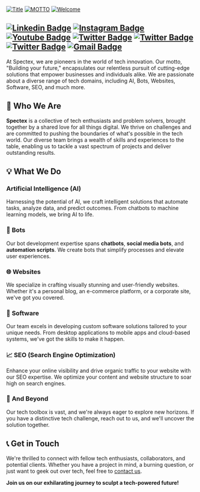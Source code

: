 

[![Title](https://img.shields.io/badge/Spectex-000000?style=for-the-badge)](https://spectex.xyz)
[![MOTTO](https://img.shields.io/badge/Building%20Your%20Future-03A9F4?style=for-the-badge)](https://spectex.xyz)
[![Welcome](https://img.shields.io/badge/Welcome%20To%20THE%20OFFICIAL%20REPOSITORY%20OF%20SPECTEX-1F3C6C?style=for-the-badge)](https://spectex.xyz)

[![Linkedin Badge](https://img.shields.io/badge/Spectex-0077b5?style=for-the-badge&logo=linkedin&logoColor=white)](https://www.linkedin.com/company/91468921)
[![Instagram Badge](https://img.shields.io/badge/Spectex-e1306d?style=for-the-badge&logo=instagram&logoColor=white)](https://instagram.com/spectex)
[![Youtube Badge](https://img.shields.io/badge/Spectex-FF0000?style=for-the-badge&logo=youtube&logoColor=white)](https://www.youtube.com/@ashiqtasdid)
[![Twitter Badge](https://img.shields.io/badge/The%20Spectex-1DA1F2?style=for-the-badge&logo=twitter&logoColor=white)](https://twitter.com/TheSpectex)
[![Twitter Badge](https://img.shields.io/badge/Spectex%20Developers-1C2F46?style=for-the-badge&logo=twitter&logoColor=white)](https://twitter.com/SpectexDev)
[![Twitter Badge](https://img.shields.io/badge/Minecraft%20Utilities-0000?style=for-the-badge&logo=twitter&logoColor=white)](https://twitter.com/mc_utilities)
[![Gmail Badge](https://img.shields.io/badge/support@spectex.xyz-1d2d3b?style=for-the-badge&logo=gmail&logoColor=white)](mailto:support@spectex.xyz)
---

At Spectex, we are pioneers in the world of tech innovation. Our motto, "Building your future," encapsulates our relentless pursuit of cutting-edge solutions that empower businesses and individuals alike. We are passionate about a diverse range of tech domains, including AI, Bots, Websites, Software, SEO, and much more.

## 🤖 **Who We Are**

**Spectex** is a collective of tech enthusiasts and problem solvers, brought together by a shared love for all things digital. We thrive on challenges and are committed to pushing the boundaries of what's possible in the tech world. Our diverse team brings a wealth of skills and experiences to the table, enabling us to tackle a vast spectrum of projects and deliver outstanding results.

## 💡 **What We Do**

### **Artificial Intelligence (AI)**
Harnessing the potential of AI, we craft intelligent solutions that automate tasks, analyze data, and predict outcomes. From chatbots to machine learning models, we bring AI to life.

### 🤖 **Bots**
Our bot development expertise spans **chatbots**, **social media bots**, and **automation scripts**. We create bots that simplify processes and elevate user experiences.

### 🌐 **Websites**
We specialize in crafting visually stunning and user-friendly websites. Whether it's a personal blog, an e-commerce platform, or a corporate site, we've got you covered.

### 🚀 **Software**
Our team excels in developing custom software solutions tailored to your unique needs. From desktop applications to mobile apps and cloud-based systems, we've got the skills to make it happen.

### 📈 **SEO (Search Engine Optimization)**
Enhance your online visibility and drive organic traffic to your website with our SEO expertise. We optimize your content and website structure to soar high on search engines.

### 🔮 **And Beyond**
Our tech toolbox is vast, and we're always eager to explore new horizons. If you have a distinctive tech challenge, reach out to us, and we'll uncover the solution together.

## 📞 **Get in Touch**

We're thrilled to connect with fellow tech enthusiasts, collaborators, and potential clients. Whether you have a project in mind, a burning question, or just want to geek out over tech, feel free to [contact us](mailto:support@spectex.xyz).

**Join us on our exhilarating journey to sculpt a tech-powered future!**
